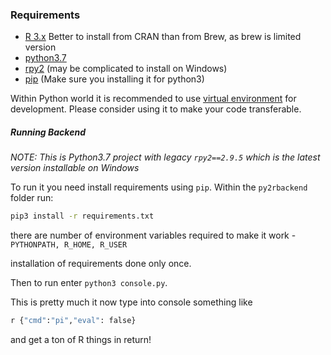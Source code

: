 ### Requirements
- [R 3.x](https://cran.r-project.org/bin/windows/base/old/) Better to install from CRAN than from Brew, as brew is limited version
- [python3.7](https://www.python.org/downloads/release/python-374/)
- [rpy2](https://rpy2.bitbucket.io) (may be complicated to install on Windows)
- [pip](https://pip.pypa.io/en/stable/installing/) (Make sure you installing it for python3)

Within Python world it is recommended to use [virtual environment](https://docs.python.org/3/tutorial/venv.html) for development. Please consider using it to make your code transferable. 

##### Running Backend

_NOTE: This is Python3.7 project with legacy `rpy2==2.9.5` which is the latest version installable on Windows_

To run it you need install requirements using `pip`. Within the `py2rbackend` folder run: 

```bash
pip3 install -r requirements.txt
```

there are number of environment variables required to make it work - `PYTHONPATH, R_HOME, R_USER`

installation of requirements done only once.

Then to run enter `python3 console.py`. 

This is pretty much it now type into console something like
```bash
r {"cmd":"pi","eval": false}
```
and get a ton of R things in return!
